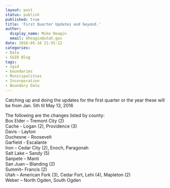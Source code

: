 ```yaml
---
layout: post
status: publish
published: true
title: 'First Quarter Updates and beyond.'
author:
  display_name: Mike Heagin
  email: mheagin@utah.gov
date: 2016-05-16 21:55:12
categories:
- Data
- SGID Blog
tags:
- sgid
- boundaries
- Municipalities
- Incorporation
- Boundary Data
---
```

<p>    Catching up and doing the updates for the first quarter or the year these will be from Jan. 5th til May 13, 2016</p>
<p>The following are the changes listed by county:<br />
Box Elder – Tremont City (2)<br />
Cache - Logan (2), Providence (3)<br />
Davis  - Layton<br />
Duchesne - Roosevelt<br />
Garfield - Escalante<br/>
Iron – Cedar City (2), Enoch, Paragonah<br />
Salt Lake – Sandy (5)<br />
Sanpete – Manti<br />
San Juan – Blanding (2)<br />
Summit– Francis (2)<br />
Utah – American Fork (3), Cedar Fort, Lehi (4), Mapleton (2)<br />
Weber – North Ogden, South Ogden</p>
